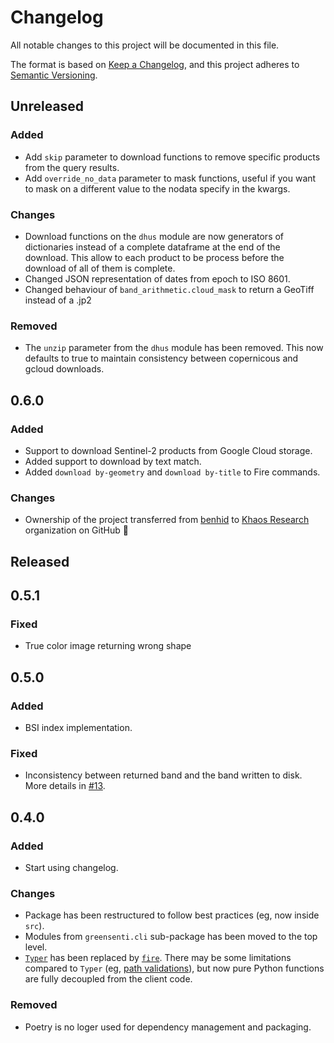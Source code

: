 # Changelog

All notable changes to this project will be documented in this file.

The format is based on [Keep a Changelog](https://keepachangelog.com/en/1.0.0/),
and this project adheres to [Semantic Versioning](https://semver.org/spec/v2.0.0.html).

## Unreleased

### Added
- Add `skip` parameter to download functions to remove specific products from the query results.
- Add `override_no_data` parameter to mask functions, useful if you want to mask on a different value to the nodata specify in the kwargs.

### Changes

- Download functions on the `dhus` module are now generators of dictionaries instead of a complete dataframe at the end of the download. This allow to each product to be process before the download of all of them is complete.
- Changed JSON representation of dates from epoch to ISO 8601.
- Changed behaviour of `band_arithmetic.cloud_mask` to return a GeoTiff instead of a .jp2

### Removed

- The `unzip` parameter from the `dhus` module has been removed. This now defaults to true to maintain consistency between copernicous and gcloud downloads.

## 0.6.0

### Added

- Support to download Sentinel-2 products from Google Cloud storage.
- Added support to download by text match.
- Added `download by-geometry` and `download by-title` to Fire commands.

### Changes

- Ownership of the project transferred from [benhid](https://github.com/benhid/greensenti) to [Khaos Research](https://github.com/KhaosResearch/greensenti) organization on GitHub 🎉 

## Released

## 0.5.1

### Fixed

- True color image returning wrong shape

## 0.5.0

### Added

- BSI index implementation.

### Fixed

- Inconsistency between returned band and the band written to disk. More details in [#13](https://github.com/KhaosResearch/greensenti/pull/13#issuecomment-1278654643). 

## 0.4.0

### Added

- Start using changelog.

### Changes

- Package has been restructured to follow best practices (eg, now inside `src`).
- Modules from `greensenti.cli` sub-package has been moved to the top level.
- [`Typer`](https://typer.tiangolo.com) has been replaced by [`fire`](https://github.com/google/python-fire). 
There may be some limitations compared to `Typer` (eg, [path validations](https://typer.tiangolo.com/tutorial/parameter-types/path/#path-validations)), but now pure Python functions are fully decoupled from the client code.

### Removed

- Poetry is no loger used for dependency management and packaging.
